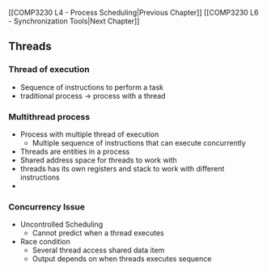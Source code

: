 
[[COMP3230 L4 - Process Scheduling|Previous Chapter]] [[COMP3230 L6 - Synchronization Tools|Next Chapter]]
## Threads
### Thread of execution
- Sequence of instructions to perform a task
- traditional process -> process with a thread


### Multithread process
- Process with multiple thread of execution
	- Multiple sequence of instructions that can execute concurrently
- Threads are entities in a process
- Shared address space for threads to work with
- threads has its own registers and stack to work with different instructions
- 


### Concurrency Issue
- Uncontrolled Scheduling
	- Cannot predict when a thread executes
- Race condition
	- Several thread access shared data item
	- Output depends on when threads executes sequence
####